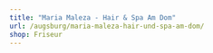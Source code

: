 ```yaml
---
title: "Maria Maleza - Hair & Spa Am Dom"
url: /augsburg/maria-maleza-hair-und-spa-am-dom/
shop: Friseur
---
```

